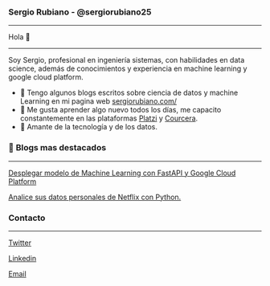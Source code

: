 
### Sergio Rubiano - @sergiorubiano25

---

Hola 👋

---

Soy Sergio, profesional en ingeniería sistemas, con habilidades en data science, además de conocimientos y experiencia en machine learning y google cloud platform.

- 📝 Tengo algunos blogs escritos sobre ciencia de datos y machine Learning en mi pagina web [sergiorubiano.com/](https://sergiorubiano.com/)
- 🚀 Me gusta aprender algo nuevo todos los días, me capacito constantemente en las plataformas [Platzi](https://platzi.com) y [Courcera](https://www.coursera.org/).
- 🤖 Amante de la tecnología y de los datos.



### 🌟 **Blogs mas destacados**

---

[Desplegar modelo de Machine Learning con FastAPI y Google Cloud Platform](https://sergiorubiano.medium.com/desplegar-modelo-de-machine-learning-con-fastapi-905198dbd91)

[Analice sus datos personales de Netflix con Python.](https://sergiorubiano.medium.com/analice-sus-datos-personales-de-netflix-con-python-bf73f671f1cd)


### Contacto

---

[Twitter](https://twitter.com/sergiorubiano25)

[Linkedin](https://www.linkedin.com/in/sergio-rubiano-99b7a6186/)

[Email](mailto:sergioandresrubiano25@gmail.com)
